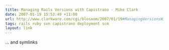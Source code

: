 ```yaml
---
title: Managing Rails Versions with Capistrano - Mike Clark
date: 2007-01-19 15:53:49 +11:00
url: http://www.clarkware.com/cgi/blosxom/2007/01/19#ManagingVersionsWithCap
tags: rails ruby svn capistrano deployment scm
layout: link
---
```

... and symlinks
